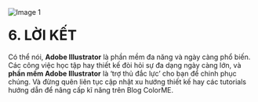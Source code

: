 <img src="https://count-viewer.vercel.app//api/blog/view?url=https://creatipath.github.io/illustrator-short/section8.html" alt="Image 1" style="float: left">


# 6. LỜI KẾT 

Có thể nói, **Adobe Illustrator** là phần mềm đa năng và ngày càng phổ biến. Các công việc học tập hay thiết kế đòi hỏi sự đa dạng ngày càng lớn, và **phần mềm Adobe Illustrator** là ‘trợ thủ đắc lực’ cho bạn để chinh phục chúng. Và đừng quên liên tục cập nhật xu hướng thiết kế hay các tutorials hướng dẫn để nâng cấp kĩ năng trên Blog ColorME.